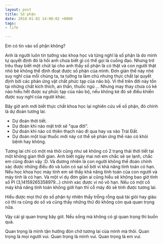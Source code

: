 ```yaml
---
layout: post
title: Số phận
date: 2018-01-02 14:00:02 +0000
tags:
- life

---
```

Em có tin vào số phận không?

Anh là người luôn tin tưởng vào khoa học và từng nghĩ là số phận là do mình tự quyết định đó là hồi anh chưa biết gì có thể gọi là cuồng đạo.
Nhưng trớ trêu thay biết một chút lại cho anh thấy số phận là có thật và con người thật nhỏ bẻ không thể định đoạt được số phận của mình.
Đơn giản thế này nhé suy nghĩ của mỗi chúng ta, ta tưởng ta làm chủ nhưng thực chất lại quyết định bởi các phản ứng vật chất phức tạp của não bộ.
Vì thế trên đời này tồn tại những chất kích thích, an thần, thuốc ngủ ...
Nhưng may thay chưa có kẻ nào hiểu hết được sự phức tạp của não bộ, nếu không kẻ đó sẽ điều khiển được suy nghĩ của người khác.

Bây giờ anh mới biết thực chất khoa học lại nghiên cứu về số phận, đó chính là dự đoán tương lai.
- Dự đoán thời tiết.
- Dự đoán khi nào mặt trời sẽ "qua đời".
- Dự đoán khi nào có thiên thạch nào đi qua hay va vào Trái Đất.
- Dự đoán một loại thuốc mới này cơ thể sẽ phản ứng thế nào có khỏi bệnh hay không.

Tương lai chỉ có một mà thôi cũng như sẽ không có 2 trạng thái thời tiết tại một không gian thời gian. Anh biết ngày mai nơi em chắc sẽ se lạnh, chắc em cũng đoán vậy :D.
 Và đương nhiên là con người không thế đoán chính xác được những điều đó và luôn có sai số bởi vì khả năng tính toán có hạn.
Nếu học khoa học máy tính em sẽ thấy khả năng tính toán của con người và máy tính là có hạn.
Và một ví dụ đơn giản ai cũng hiểu sẽ không bao giờ tính số PI (3,14159265358979...) chính xác được vì nó vô hạn.
Nếu có một cố máy khả năng tính toán không giới hạn thì cỗ máy đó sẽ tính được tương lai.

Hiểu được mọi thứ do số phận tự nhiên thấy trỗng rỗng quá tài giỏi hay giàu có thì ra cũng do số và cũng thấy những thứ đó không còn quá quan trọng nữa. 

Vậy cái gì quan trọng bây giờ. Nếu sống mà không có gì quan trọng thì buồn quá.

Quan trọng là mình tận hưởng đón chờ tương lai của mình mà thôi. Quan trọng là mọi người vui. Quan trọng là mình vui. Quan trọng là em vui.